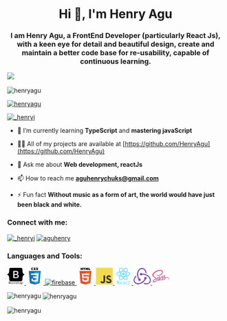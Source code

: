 <h1 align="center">Hi 👋, I'm Henry Agu</h1>
<h3 align="center">I am Henry Agu, a FrontEnd Developer (particularly React Js), with a keen eye for detail and beautiful design, create and maintain a better code base for re-usability, capable of continuous learning.</h3>
<img src="https://camo.githubusercontent.com/cae12fddd9d6982901d82580bdf321d81fb299141098ca1c2d4891870827bf17/68747470733a2f2f6d69726f2e6d656469756d2e636f6d2f6d61782f313336302f302a37513379765349765f7430696f4a2d5a2e676966" />

<p align="left"> <img src="https://komarev.com/ghpvc/?username=henryagu&label=Profile%20views&color=0e75b6&style=flat" alt="henryagu" /> </p>

<p align="left"> <a href="https://github.com/ryo-ma/github-profile-trophy"><img src="https://github-profile-trophy.vercel.app/?username=henryagu" alt="henryagu" /></a> </p>

<p align="left"> <a href="https://twitter.com/_henryi" target="blank"><img src="https://img.shields.io/twitter/follow/_henryi?logo=twitter&style=for-the-badge" alt="_henryi" /></a> </p>

- 🌱 I’m currently learning **TypeScript** and **mastering javaScript**

- 👨‍💻 All of my projects are available at [https://github.com/HenryAgu](https://github.com/HenryAgu)

- 💬 Ask me about **Web development, reactJs**

- 📫 How to reach me **aguhenrychuks@gmail.com**

- ⚡ Fun fact **Without music as a form of art, the world would have just been black and white.**

<h3 align="left">Connect with me:</h3>
<p align="left">
<a href="https://twitter.com/_henryi" target="blank"><img align="center" src="https://raw.githubusercontent.com/rahuldkjain/github-profile-readme-generator/master/src/images/icons/Social/twitter.svg" alt="_henryi" height="30" width="40" /></a>
<a href="https://linkedin.com/in/aguhenry" target="blank"><img align="center" src="https://raw.githubusercontent.com/rahuldkjain/github-profile-readme-generator/master/src/images/icons/Social/linked-in-alt.svg" alt="aguhenry" height="30" width="40" /></a>
</p>

<h3 align="left">Languages and Tools:</h3>
<p align="left"> <a href="https://getbootstrap.com" target="_blank" rel="noreferrer"> <img src="https://raw.githubusercontent.com/devicons/devicon/master/icons/bootstrap/bootstrap-plain-wordmark.svg" alt="bootstrap" width="40" height="40"/> </a> <a href="https://www.w3schools.com/css/" target="_blank" rel="noreferrer"> <img src="https://raw.githubusercontent.com/devicons/devicon/master/icons/css3/css3-original-wordmark.svg" alt="css3" width="40" height="40"/> </a> <a href="https://firebase.google.com/" target="_blank" rel="noreferrer"> <img src="https://www.vectorlogo.zone/logos/firebase/firebase-icon.svg" alt="firebase" width="40" height="40"/> </a> <a href="https://www.w3.org/html/" target="_blank" rel="noreferrer"> <img src="https://raw.githubusercontent.com/devicons/devicon/master/icons/html5/html5-original-wordmark.svg" alt="html5" width="40" height="40"/> </a> <a href="https://developer.mozilla.org/en-US/docs/Web/JavaScript" target="_blank" rel="noreferrer"> <img src="https://raw.githubusercontent.com/devicons/devicon/master/icons/javascript/javascript-original.svg" alt="javascript" width="40" height="40"/> </a> <a href="https://reactjs.org/" target="_blank" rel="noreferrer"> <img src="https://raw.githubusercontent.com/devicons/devicon/master/icons/react/react-original-wordmark.svg" alt="react" width="40" height="40"/> </a> <a href="https://redux.js.org" target="_blank" rel="noreferrer"> <img src="https://raw.githubusercontent.com/devicons/devicon/master/icons/redux/redux-original.svg" alt="redux" width="40" height="40"/> </a> <a href="https://sass-lang.com" target="_blank" rel="noreferrer"> <img src="https://raw.githubusercontent.com/devicons/devicon/master/icons/sass/sass-original.svg" alt="sass" width="40" height="40"/> </a> </p>

<p><img align="left" src="https://github-readme-stats.vercel.app/api/top-langs?username=henryagu&show_icons=true&locale=en&layout=compact" alt="henryagu" /></p>

<p>&nbsp;<img align="center" src="https://github-readme-stats.vercel.app/api?username=henryagu&show_icons=true&locale=en" alt="henryagu" /></p>

<p><img align="center" src="https://github-readme-streak-stats.herokuapp.com/?user=henryagu&" alt="henryagu" /></p>
